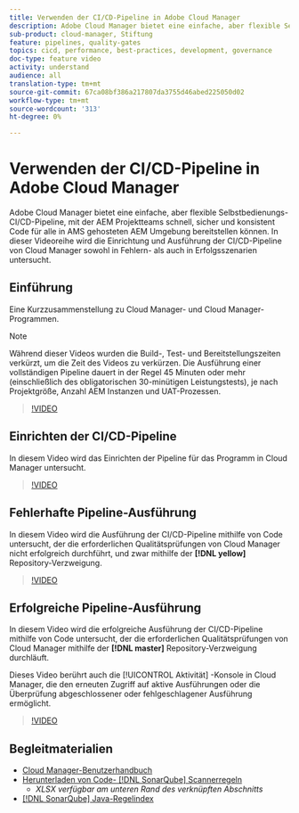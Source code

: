 ```yaml
---
title: Verwenden der CI/CD-Pipeline in Adobe Cloud Manager
description: Adobe Cloud Manager bietet eine einfache, aber flexible Selbstbedienungs-CI/CD-Pipeline, mit der AEM Projektteams schnell, sicher und konsistent Code für alle in AMS gehosteten AEM Umgebung bereitstellen können. In dieser Videoreihe wird die Einrichtung und Ausführung der CI/CD-Pipeline von Cloud Manager sowohl in Fehlern- als auch in Erfolgsszenarien untersucht.
sub-product: cloud-manager, Stiftung
feature: pipelines, quality-gates
topics: cicd, performance, best-practices, development, governance
doc-type: feature video
activity: understand
audience: all
translation-type: tm+mt
source-git-commit: 67ca08bf386a217807da3755d46abed225050d02
workflow-type: tm+mt
source-wordcount: '313'
ht-degree: 0%

---
```



# Verwenden der CI/CD-Pipeline in Adobe Cloud Manager

Adobe Cloud Manager bietet eine einfache, aber flexible Selbstbedienungs-CI/CD-Pipeline, mit der AEM Projektteams schnell, sicher und konsistent Code für alle in AMS gehosteten AEM Umgebung bereitstellen können. In dieser Videoreihe wird die Einrichtung und Ausführung der CI/CD-Pipeline von Cloud Manager sowohl in Fehlern- als auch in Erfolgsszenarien untersucht.

## Einführung

Eine Kurzzusammenstellung zu Cloud Manager- und Cloud Manager-Programmen.

>[!NOTE]
>
>Während dieser Videos wurden die Build-, Test- und Bereitstellungszeiten verkürzt, um die Zeit des Videos zu verkürzen. Die Ausführung einer vollständigen Pipeline dauert in der Regel 45 Minuten oder mehr (einschließlich des obligatorischen 30-minütigen Leistungstests), je nach Projektgröße, Anzahl AEM Instanzen und UAT-Prozessen.

>[!VIDEO](https://video.tv.adobe.com/v/23082/?quality=12&learn=on)

## Einrichten der CI/CD-Pipeline

In diesem Video wird das Einrichten der Pipeline für das Programm in Cloud Manager untersucht.

>[!VIDEO](https://video.tv.adobe.com/v/23083/?quality=12&learn=on)

## Fehlerhafte Pipeline-Ausführung

In diesem Video wird die Ausführung der CI/CD-Pipeline mithilfe von Code untersucht, der die erforderlichen Qualitätsprüfungen von Cloud Manager nicht erfolgreich durchführt, und zwar mithilfe der **[!DNL yellow]** Repository-Verzweigung.

>[!VIDEO](https://video.tv.adobe.com/v/23084/?quality=12&learn=on)

## Erfolgreiche Pipeline-Ausführung

In diesem Video wird die erfolgreiche Ausführung der CI/CD-Pipeline mithilfe von Code untersucht, der die erforderlichen Qualitätsprüfungen von Cloud Manager mithilfe der **[!DNL master]** Repository-Verzweigung durchläuft.

Dieses Video berührt auch die [!UICONTROL Aktivität] -Konsole in Cloud Manager, die den erneuten Zugriff auf aktive Ausführungen oder die Überprüfung abgeschlossener oder fehlgeschlagener Ausführung ermöglicht.

>[!VIDEO](https://video.tv.adobe.com/v/23085/?quality=12&learn=on)

## Begleitmaterialien

* [Cloud Manager-Benutzerhandbuch](https://helpx.adobe.com/experience-manager/cloud-manager/user-guide.html)
* [Herunterladen von Code- [!DNL SonarQube] Scannerregeln](https://helpx.adobe.com/experience-manager/cloud-manager/using/understand-your-test-results.html#CodeQualityTesting)
   * *XLSX verfügbar am unteren Rand des verknüpften Abschnitts*
* [[!DNL SonarQube] Java-Regelindex](https://rules.sonarsource.com/java/)
